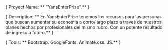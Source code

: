 { Proyect Name: 
**    "YansEnterPrise".**
}



{ Description: 
**    En YansEnterPrise tenemos los recursos para las personas que buscan aumentar su economia a corto/largo plazo a traves de nuestros planes hechos por profesionales del mismo rubro. Con un potente resultado de ingreso a futuro.**
}



{ Tools: 
**    Bootstrap.
    GoogleFonts.
    Animate.css.
    JS.**
    }








